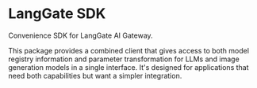 # LangGate SDK

Convenience SDK for LangGate AI Gateway.

This package provides a combined client that gives access to both model registry information and parameter transformation for LLMs and image generation models in a single interface. It's designed for applications that need both capabilities but want a simpler integration.
